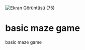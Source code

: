 ![Ekran Görüntüsü (75)](https://user-images.githubusercontent.com/91139120/175225335-d2e1e139-5b8b-43a6-98d3-df175dc5daee.png)
# basic maze game
 basic maze game
